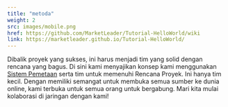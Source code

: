 ```yaml
---
title: "metoda"
weight: 2
src: images/mobile.png
href: https://github.com/MarketLeader/Tutorial-HelloWorld/wiki
link: https://marketleader.github.io/Tutorial-HelloWorld/
---
```


Dibalik proyek yang sukses, ini harus menjadi tim yang solid dengan rencana yang bagus. Di sini kami menyajikan konsep kami menggunakan [Sistem Pemetaan](https://chetabahana.github.io/threejs/) serta tim untuk memenuhi Rencana Proyek. Ini hanya tim kecil. Dengan memiliki semangat untuk membuka semua sumber ke dunia online, kami terbuka untuk semua orang untuk bergabung. Mari kita mulai kolaborasi di jaringan dengan kami!
